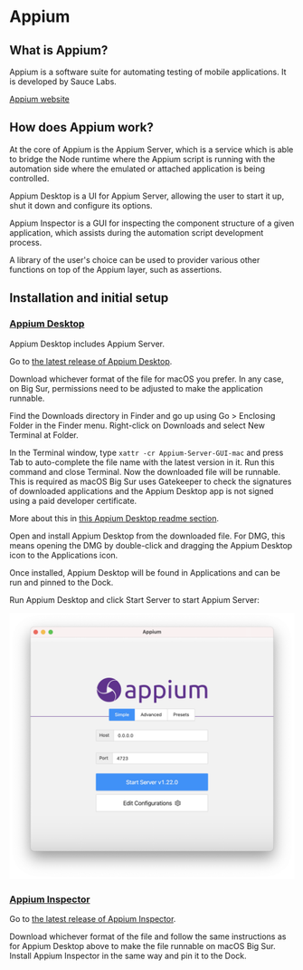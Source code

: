 # Appium

## What is Appium?

Appium is a software suite for automating testing of mobile applications. It is
developed by Sauce Labs.

[Appium website](https://appium.io)

## How does Appium work?

At the core of Appium is the Appium Server, which is a service which is able to
bridge the Node runtime where the Appium script is running with the automation
side where the emulated or attached application is being controlled.

Appium Desktop is a UI for Appium Server, allowing the user to start it up, shut
it down and configure its options.

Appium Inspector is a GUI for inspecting the component structure of a given
application, which assists during the automation script development process.

A library of the user's choice can be used to provider various other functions
on top of the Appium layer, such as assertions.

## Installation and initial setup

### [Appium Desktop](https://github.com/appium/appium-desktop)

Appium Desktop includes Appium Server.

Go to [the latest release of Appium Desktop][appium-desktop-latest].

[appium-desktop-latest]: https://github.com/appium/appium-desktop/releases/latest

Download whichever format of the file for macOS you prefer. In any case, on Big
Sur, permissions need to be adjusted to make the application runnable.

Find the Downloads directory in Finder and go up using Go > Enclosing Folder in
the Finder menu. Right-click on Downloads and select New Terminal at Folder.

In the Terminal window, type `xattr -cr Appium-Server-GUI-mac` and press Tab to
auto-complete the file name with the latest version in it. Run this command and
close Terminal. Now the downloaded file will be runnable. This is required as
macOS Big Sur uses Gatekeeper to check the signatures of downloaded applications
and the Appium Desktop app is not signed using a paid developer certificate.

More about this in [this Appium Desktop readme section][appium-desktop-macos].

[appium-desktop-macos]: https://github.com/appium/appium-desktop#installing-on-macos

Open and install Appium Desktop from the downloaded file. For DMG, this means
opening the DMG by double-click and dragging the Appium Desktop icon to the
Applications icon.

Once installed, Appium Desktop will be found in Applications and can be run and
pinned to the Dock.

Run Appium Desktop and click Start Server to start Appium Server:

![Appium Desktop screenshot](appium-desktop.png)

### [Appium Inspector](https://github.com/appium/appium-inspector)

Go to [the latest release of Appium Inspector][appium-inspector-latest].

[appium-inspector-latest]: https://github.com/appium/appium-inspector/releases/latest

Download whichever format of the file and follow the same instructions as for
Appium Desktop above to make the file runnable on macOS Big Sur. Install Appium
Inspector in the same way and pin it to the Dock.
